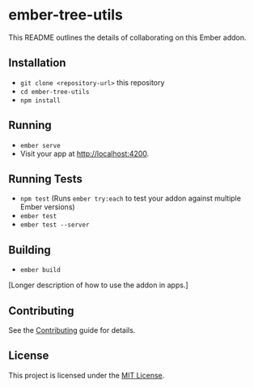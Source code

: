 # ember-tree-utils

This README outlines the details of collaborating on this Ember addon.

## Installation

* `git clone <repository-url>` this repository
* `cd ember-tree-utils`
* `npm install`

## Running

* `ember serve`
* Visit your app at [http://localhost:4200](http://localhost:4200).

## Running Tests

* `npm test` (Runs `ember try:each` to test your addon against multiple Ember versions)
* `ember test`
* `ember test --server`

## Building

* `ember build`

[Longer description of how to use the addon in apps.]


Contributing
------------------------------------------------------------------------------

See the [Contributing](CONTRIBUTING.md) guide for details.


License
------------------------------------------------------------------------------

This project is licensed under the [MIT License](LICENSE.md).
